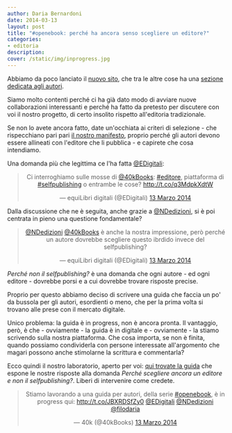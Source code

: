 ```yaml
---
author: Daria Bernardoni
date: 2014-03-13
layout: post
title: "#openebook: perché ha ancora senso scegliere un editore?"
categories:
- editoria
description:
cover: /static/img/inprogress.jpg
---
```

Abbiamo da poco lanciato il [nuovo sito](http://40k.it/blog/2014/03/07/abbiamo-deciso-fare-nuovo-sito/), che tra le altre cose ha una [sezione dedicata agli autori](http://40k.it/diventa_autore/). 

Siamo molto contenti perché ci ha già dato modo di avviare nuove collaborazioni interessanti e perché ha fatto da pretesto per discutere con voi il nostro progetto, di certo insolito rispetto all'editoria tradizionale. 

Se non lo avete ancora fatto, date un'occhiata ai criteri di selezione - che rispecchiano pari pari [il nostro manifesto](http://40k.it/), proprio perché gli autori devono essere allineati con l'editore che li pubblica - e  capirete che cosa intendiamo. 

Una domanda più che legittima ce l'ha fatta [@EDigitali](https://twitter.com/EDigitali):

<blockquote class="twitter-tweet" lang="it" align="center"><p>Ci interroghiamo sulle mosse di <a href="https://twitter.com/40kBooks">@40kBooks</a>: <a href="https://twitter.com/search?q=%23editore&amp;src=hash">#editore</a>, piattaforma di <a href="https://twitter.com/search?q=%23selfpublishing&amp;src=hash">#selfpublishing</a> o entrambe le cose? &#10;<a href="http://t.co/q3MdpkXdtW">http://t.co/q3MdpkXdtW</a></p>&mdash; equiLibri digitali (@EDigitali) <a href="https://twitter.com/EDigitali/statuses/444085018231836672">13 Marzo 2014</a></blockquote>
<script async src="//platform.twitter.com/widgets.js" charset="utf-8"></script>

Dalla discussione che ne è seguita, anche grazie a [@NDedizioni](https://twitter.com/NDedizioni), si è poi centrata in pieno una questione fondamentale?

<blockquote class="twitter-tweet" lang="it" align="center"><p><a href="https://twitter.com/NDedizioni">@NDedizioni</a> <a href="https://twitter.com/40kBooks">@40kBooks</a> è anche la nostra impressione, però perché un autore dovrebbe scegliere questo ibrdido invece del selfpublishing?</p>&mdash; equiLibri digitali (@EDigitali) <a href="https://twitter.com/EDigitali/statuses/444108016624095232">13 Marzo 2014</a></blockquote>
<script async src="//platform.twitter.com/widgets.js" charset="utf-8"></script>

<em>Perché non il selfpublishing?</em> è una domanda che ogni autore - ed ogni editore - dovrebbe porsi e a cui dovrebbe trovare risposte precise. 

Proprio per questo abbiamo deciso di scrivere una guida che faccia un po' da bussola per gli autori, esordienti o meno, che per la prima volta si trovano alle prese con il mercato digitale. 

Unico problema: la guida è in progress, non è ancora pronta. Il vantaggio, però, è che - ovviamente - la guida è in digitale e - ovviamente - la stiamo scrivendo sulla nostra piattaforma. Che cosa importa, se non è finita, quando possiamo condividerla con persone interessate all'argomento che magari possono anche stimolarne la scrittura e commentarla? 

Ecco quindi il nostro laboratorio, aperto per voi: [qui trovate la guida](http://ebook.40k.it/guida-autori-editoria-digitale/chapter/perche-scegliere-un-editore/) che espone le nostre risposte alla domanda <em>Perché scegliere ancora un editore e non il selfpublishing?</em>. Liberi di intervenire come credete. 

<blockquote class="twitter-tweet" lang="it" align="center"><p>Stiamo lavorando a una guida per autori, della serie <a href="https://twitter.com/search?q=%23openebook&amp;src=hash">#openebook</a>, è in progress qui: <a href="http://t.co/JBXRDSfZy0">http://t.co/JBXRDSfZy0</a> <a href="https://twitter.com/EDigitali">@EDigitali</a> <a href="https://twitter.com/NDedizioni">@NDedizioni</a> <a href="https://twitter.com/filodaria">@filodaria</a></p>&mdash; 40k (@40kBooks) <a href="https://twitter.com/40kBooks/statuses/444144154030137344">13 Marzo 2014</a></blockquote>
<script async src="//platform.twitter.com/widgets.js" charset="utf-8"></script>

















